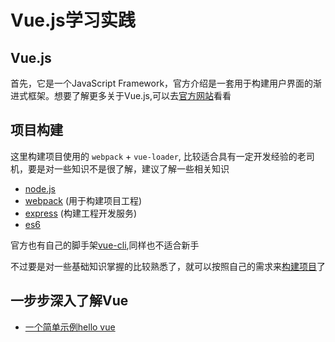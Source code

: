 # Vue.js学习实践

## Vue.js

首先，它是一个JavaScript Framework，官方介绍是一套用于构建用户界面的渐进式框架。想要了解更多关于Vue.js,可以去[官方网站](https://cn.vuejs.org/)看看

## 项目构建

这里构建项目使用的 `webpack` + `vue-loader`, 比较适合具有一定开发经验的老司机，要是对一些知识不是很了解，建议了解一些相关知识

+ [node.js](https://nodejs.org/)
+ [webpack](https://www.webpackjs.com/) (用于构建项目工程)
+ [express](http://www.expressjs.com.cn/) (构建工程开发服务)
+ [es6](http://es6.ruanyifeng.com/)

官方也有自己的脚手架[vue-cli](https://github.com/vuejs/vue-cli),同样也不适合新手

不过要是对一些基础知识掌握的比较熟悉了，就可以按照自己的需求来[构建项目](https://github.com/lcStudy/vue/wiki/项目构建)了

## 一步步深入了解Vue

+ [一个简单示例hello vue](https://github.com/lcStudy/vue/wiki/一个简单示例helloVue)